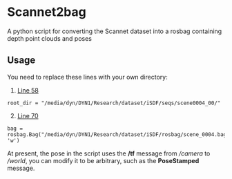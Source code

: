 # Scannet2bag
A python script for converting the Scannet dataset into a rosbag containing depth point clouds and poses

## Usage
You need to replace these lines with your own directory:

1.  [Line 58](https://github.com/BIT-DYN/Scannet2bag/blob/871b080a43699f64208ecdc9bf59f39ee40426f2/to_bag.py#L58)
```
root_dir = "/media/dyn/DYN1/Research/dataset/iSDF/seqs/scene0004_00/"
```
2.  [Line 70](https://github.com/BIT-DYN/Scannet2bag/blob/871b080a43699f64208ecdc9bf59f39ee40426f2/to_bag.py#L70)
```
bag = rosbag.Bag("/media/dyn/DYN1/Research/dataset/iSDF/rosbag/scene_0004.bag", 'w')
```

At present, the pose in the script uses the **/tf** message from _/camera_ to _/world_, you can modify it to be arbitrary, such as the **PoseStamped** message.
